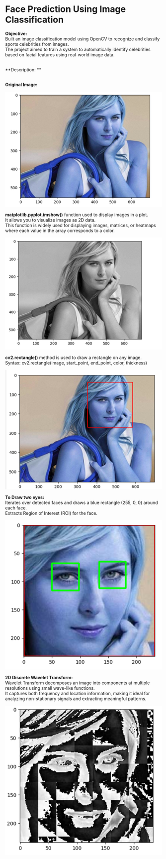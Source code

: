 # Face Prediction Using Image Classification

**Objective:** <br/>
Built an image classification model using OpenCV to recognize and classify sports celebrities from images.  <br/>
The project aimed to train a system to automatically identify celebrities based on facial features using real-world image data. <br/> <br/>

**Description: **<br/><br/>

**Original Image:**<br/>

![alt text](https://github.com/AnushaRajkumar/Face-Prediction-Using-Image-Classification/blob/main/Face%20Prediction%20Screenshot%201.png) <br/>

**matplotlib.pyplot.imshow()** function used to display images in a plot. <br/>
It allows you to visualize images as 2D data. <br/>
This function is widely used for displaying images, matrices, or heatmaps where each value in the array corresponds to a color. <br/>

![alt text](https://github.com/AnushaRajkumar/Face-Prediction-Using-Image-Classification/blob/main/Face%20Prediction%20Screenshot%202.png) <br/>

**cv2.rectangle()** method is used to draw a rectangle on any image. <br/>
Syntax: cv2.rectangle(image, start_point, end_point, color, thickness) <br/>

![alt text](https://github.com/AnushaRajkumar/Face-Prediction-Using-Image-Classification/blob/main/Face%20Prediction%20Screenshot%203.png) <br/>

**To Draw two eyes:**  <br/>
Iterates over detected faces and draws a blue rectangle (255, 0, 0) around each face.  <br/>
Extracts Region of Interest (ROI) for the face. <br/>

![alt text](https://github.com/AnushaRajkumar/Face-Prediction-Using-Image-Classification/blob/main/Face%20Prediction%20Screenshot%204.png) <br/>

**2D Discrete Wavelet Transform:** <br/>
Wavelet Transform decomposes an image into components at multiple resolutions using small wave-like functions.  <br/>
It captures both frequency and location information, making it ideal for analyzing non-stationary signals and extracting meaningful patterns. <br/>

![alt text](https://github.com/AnushaRajkumar/Face-Prediction-Using-Image-Classification/blob/main/Face%20Prediction%20Screenshot%205.png) <br/>

